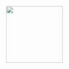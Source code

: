 <p align="center"><a href="https://dokmeh-studio.com" target="_blank"><img width="150"src="http://dokmeh-studio.com/img/Dokmeh-logo.svg"></a></p>

